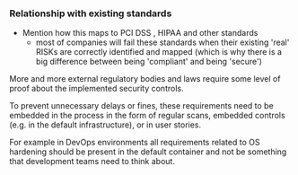 ### Relationship with existing standards

* Mention how this maps to PCI DSS , HIPAA and other standards
  * most of companies will fail these standards when their existing 'real' RISKs are correctly identified and mapped (which is why there is a big difference between being 'compliant' and being 'secure')

More and more external regulatory bodies and laws require some level of proof about the implemented security controls.

To prevent unnecessary delays or fines, these requirements need to be embedded in the process in the form of regular scans, embedded controls (e.g. in the default infrastructure), or in user stories.

For example in DevOps environments all requirements related to OS hardening should be present in the default container and not be something that development teams need to think about.
